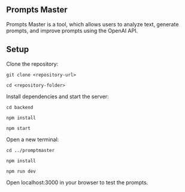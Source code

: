 ## Prompts Master

Prompts Master is a tool, which allows users to analyze text, generate prompts, and improve prompts using the OpenAI API.

## Setup

Clone the repository:

```
git clone <repository-url>
```

```
cd <repository-folder>
```

Install dependencies and start the server:

```
cd backend
```

```
npm install
```

```
npm start
```

Open a new terminal:

```
cd ../promptmaster
```

```
npm install
```

```
npm run dev
```

Open localhost:3000 in your browser to test the prompts.
